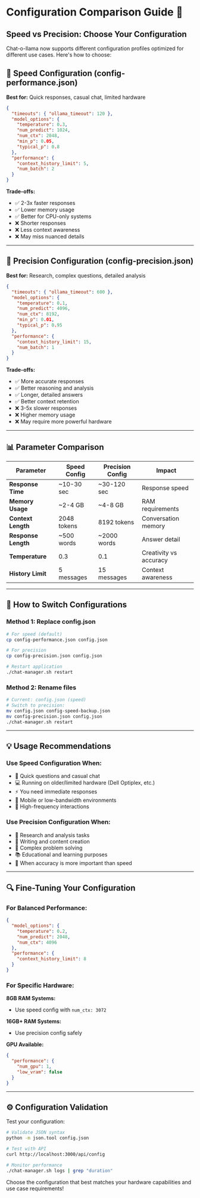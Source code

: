 # Configuration Comparison Guide 🎯

## Speed vs Precision: Choose Your Configuration

Chat-o-llama now supports different configuration profiles optimized for different use cases. Here's how to choose:

## 🚀 Speed Configuration (config-performance.json)
**Best for:** Quick responses, casual chat, limited hardware

```json
{
  "timeouts": { "ollama_timeout": 120 },
  "model_options": {
    "temperature": 0.3,
    "num_predict": 1024,
    "num_ctx": 2048,
    "min_p": 0.05,
    "typical_p": 0.8
  },
  "performance": {
    "context_history_limit": 5,
    "num_batch": 2
  }
}
```

**Trade-offs:**
- ✅ 2-3x faster responses
- ✅ Lower memory usage
- ✅ Better for CPU-only systems
- ❌ Shorter responses
- ❌ Less context awareness
- ❌ May miss nuanced details

---

## 🎯 Precision Configuration (config-precision.json)
**Best for:** Research, complex questions, detailed analysis

```json
{
  "timeouts": { "ollama_timeout": 600 },
  "model_options": {
    "temperature": 0.1,
    "num_predict": 4096,
    "num_ctx": 8192,
    "min_p": 0.01,
    "typical_p": 0.95
  },
  "performance": {
    "context_history_limit": 15,
    "num_batch": 1
  }
}
```

**Trade-offs:**
- ✅ More accurate responses
- ✅ Better reasoning and analysis
- ✅ Longer, detailed answers
- ✅ Better context retention
- ❌ 3-5x slower responses
- ❌ Higher memory usage
- ❌ May require more powerful hardware

---

## 📊 Parameter Comparison

| Parameter | Speed Config | Precision Config | Impact |
|-----------|--------------|------------------|---------|
| **Response Time** | ~10-30 sec | ~30-120 sec | Response speed |
| **Memory Usage** | ~2-4 GB | ~4-8 GB | RAM requirements |
| **Context Length** | 2048 tokens | 8192 tokens | Conversation memory |
| **Response Length** | ~500 words | ~2000 words | Answer detail |
| **Temperature** | 0.3 | 0.1 | Creativity vs accuracy |
| **History Limit** | 5 messages | 15 messages | Context awareness |

---

## 🔧 How to Switch Configurations

### Method 1: Replace config.json
```bash
# For speed (default)
cp config-performance.json config.json

# For precision
cp config-precision.json config.json

# Restart application
./chat-manager.sh restart
```

### Method 2: Rename files
```bash
# Current: config.json (speed)
# Switch to precision:
mv config.json config-speed-backup.json
mv config-precision.json config.json
./chat-manager.sh restart
```

---

## 💡 Usage Recommendations

### Use Speed Configuration When:
- 🏃 Quick questions and casual chat
- 💻 Running on older/limited hardware (Dell Optiplex, etc.)
- ⚡ You need immediate responses
- 📱 Mobile or low-bandwidth environments
- 🔄 High-frequency interactions

### Use Precision Configuration When:
- 🔬 Research and analysis tasks
- 📝 Writing and content creation
- 🧮 Complex problem solving
- 📚 Educational and learning purposes
- 🎯 When accuracy is more important than speed

---

## 🔍 Fine-Tuning Your Configuration

### For Balanced Performance:
```json
{
  "model_options": {
    "temperature": 0.2,
    "num_predict": 2048,
    "num_ctx": 4096
  },
  "performance": {
    "context_history_limit": 8
  }
}
```

### For Specific Hardware:

**8GB RAM Systems:**
- Use speed config with `num_ctx: 3072`

**16GB+ RAM Systems:**
- Use precision config safely

**GPU Available:**
```json
{
  "performance": {
    "num_gpu": 1,
    "low_vram": false
  }
}
```

---

## ⚙️ Configuration Validation

Test your configuration:
```bash
# Validate JSON syntax
python -m json.tool config.json

# Test with API
curl http://localhost:3000/api/config

# Monitor performance
./chat-manager.sh logs | grep "duration"
```

Choose the configuration that best matches your hardware capabilities and use case requirements!